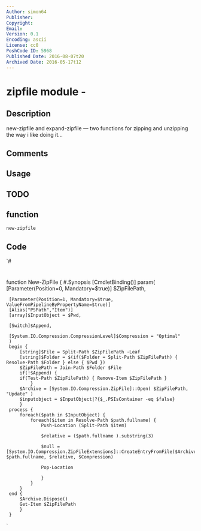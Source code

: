 ```yaml
---
Author: simon64
Publisher: 
Copyright: 
Email: 
Version: 0.1
Encoding: ascii
License: cc0
PoshCode ID: 5968
Published Date: 2016-08-07t20
Archived Date: 2016-05-17t12
---
```


# zipfile module - 

## Description

new-zipfile and expand-zipfile — two functions for zipping and unzipping the way i like doing it…

## Comments



## Usage



## TODO



## function

`new-zipfile`

## Code

`#
 #
 
 function New-ZipFile {
     #.Synopsis
     [CmdletBinding()]
     param(
     [Parameter(Position=0, Mandatory=$true)]
     $ZipFilePath,
     
     [Parameter(Position=1, Mandatory=$true, ValueFromPipelineByPropertyName=$true)]
     [Alias("PSPath","Item")]
     [array]$InputObject = $Pwd,
     
     [Switch]$Append,
     
     [System.IO.Compression.CompressionLevel]$Compression = "Optimal"
     )
     begin {
         [string]$File = Split-Path $ZipFilePath -Leaf
         [string]$Folder = $(if($Folder = Split-Path $ZipFilePath) { Resolve-Path $Folder } else { $Pwd })
         $ZipFilePath = Join-Path $Folder $File
         if(!$Append) {
         if(Test-Path $ZipFilePath) { Remove-Item $ZipFilePath }
             }
         $Archive = [System.IO.Compression.ZipFile]::Open( $ZipFilePath, "Update" )
         $inputobject = $InputObject|?{$_.PSIsContainer -eq $false}
         }
     process {
         foreach($path in $InputObject) {
             foreach($item in Resolve-Path $path.fullname) {
                 Push-Location (Split-Path $item)
                 
                 $relative = ($path.fullname ).substring(3)
                 
                 $null = [System.IO.Compression.ZipFileExtensions]::CreateEntryFromFile($Archive, $path.fullname, $relative, $Compression)
                 
                 Pop-Location
                 
                 }
             }
         }
     end {
         $Archive.Dispose()
         Get-Item $ZipFilePath
         }
     }
`

